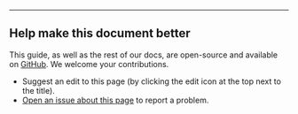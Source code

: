 ---
## Help make this document better

This guide, as well as the rest of our docs, are open-source and available on 
[GitHub](https://github.com/fluxcapacitor/pipeline/docs). We welcome your contributions.

- Suggest an edit to this page (by clicking the edit icon at the top next to the title).
- [Open an issue about this page](https://github.com/fluxcapacitor/pipeline/issues/new?body=This%20issue%20is%20about%20%3C) to report a problem.
